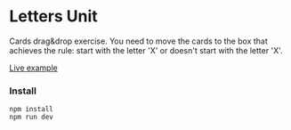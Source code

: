 # Letters Unit

Cards drag&drop exercise. 
You need to move the cards to the box that achieves the rule: start with the letter 'X' or doesn't start with the letter 'X'.

[Live example](http://married-needle.surge.sh/)

### Install

```
npm install
npm run dev 
```